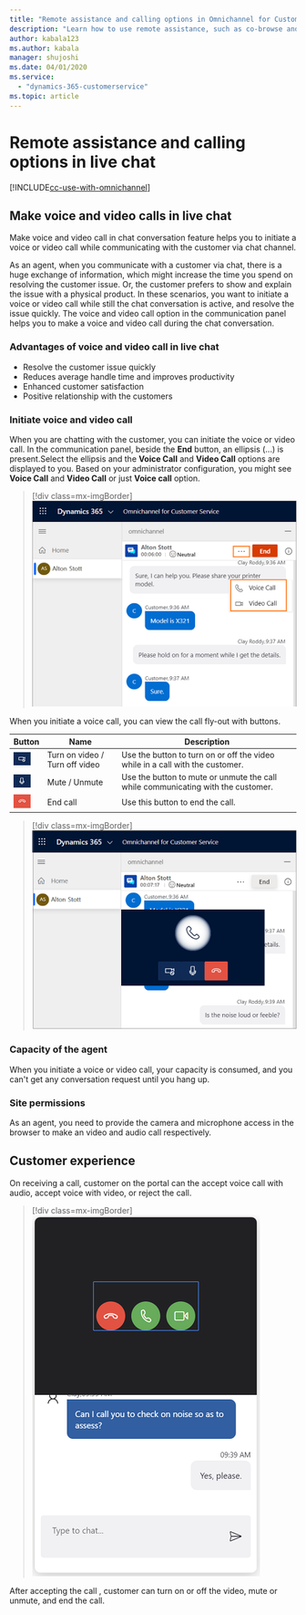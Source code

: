 ```yaml
---
title: "Remote assistance and calling options in Omnichannel for Customer Service | MicrosoftDocs"
description: "Learn how to use remote assistance, such as co-browse and screen sharing, and elevating a chat conversation to voice and video call in Omnichannel for Customer Service."
author: kabala123
ms.author: kabala
manager: shujoshi
ms.date: 04/01/2020
ms.service: 
  - "dynamics-365-customerservice"
ms.topic: article
---
```


# Remote assistance and calling options in live chat

[!INCLUDE[cc-use-with-omnichannel](../../../includes/cc-use-with-omnichannel.md)]

## Make voice and video calls in live chat

Make voice and video call in chat conversation feature helps you to initiate a voice or video call while communicating with the customer via chat channel. 

As an agent, when you communicate with a customer via chat, there is a huge exchange of information, which might increase the time you spend on resolving the customer issue. Or, the customer prefers to show and explain the issue with a physical product​. In these scenarios, you want to initiate a voice or video call while still the chat conversation is active, and resolve the issue quickly. The voice and video call option in the communication panel helps you to make a voice and video call during the chat conversation.

### Advantages of voice and video call in live chat

- Resolve the customer issue quickly
- Reduces average handle time and improves productivity
- Enhanced customer satisfaction
- Positive relationship with the customers

### Initiate voice and video call

When you are chatting with the customer, you can initiate the voice or video call. In the communication panel, beside the **End** button, an ellipsis (...) is present.Select the ellipsis and the **Voice Call** and **Video Call** options are displayed to you. Based on your administrator configuration, you might see **Voice Call** and **Video Call** or just **Voice call** option.

> [!div class=mx-imgBorder]
> ![Voice and video call](../../media/chat-voice-video-call.png "Voice and video call")

When you initiate a voice call, you can view the call fly-out with buttons.

|Button | Name | Description |
|----------------------|-------------------------|-----------------------------|
|![Turn on or off video](../../media/turn-on-off-video.png "Turn on or off video")| Turn on video / Turn off video |  Use the button to turn on or off the video while in a call with the customer.|
|![Mute and unmute](../../media/mute-unmute.png "Mute and unmute")| Mute / Unmute | Use the button to mute or unmute the call while communicating with the customer. |
|![End call](../../media/end-call.png "End call")| End call | Use this button to end the call. |

> [!div class=mx-imgBorder]
> ![Chat to Voice Call](../../media/chat-voice-call.png "Chat to Voice Call")

### Capacity of the agent

When you initiate a voice or video call, your capacity is consumed, and you can't get any conversation request until you hang up.

### Site permissions

As an agent, you need to provide the camera and microphone access in the browser to make an video and audio call respectively.

## Customer experience

On receiving a call, customer on the portal can the accept voice call with audio, accept voice with video, or reject the call.

> [!div class=mx-imgBorder]
> ![Chat to Voice Call](../../media/call-accept.png "Chat to Voice Call")

After accepting the call , customer can turn on or off the video, mute or unmute, and end the call.
